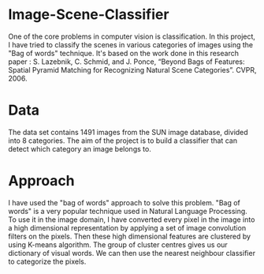 # Image-Scene-Classifier
One of the core problems in computer vision is classification. In this project, I have tried to classify the scenes in various categories of images using the "Bag of words" technique.
It's based on the work done in this research paper :
S. Lazebnik, C. Schmid, and J. Ponce, “Beyond Bags of Features: Spatial Pyramid Matching for Recognizing Natural Scene Categories”. CVPR, 2006.

# Data
The data set contains 1491 images from the SUN image database, divided into 8 categories. The aim of the project is to build a classifier that can detect which category an image belongs to.

# Approach
I have used the "bag of words" approach to solve this problem. "Bag of words" is a very popular technique used in Natural Language Processing. To use it in the image domain, I have converted every pixel in the image into a high dimensional representation by applying a set of image convolution filters on the pixels. Then these high dimensional features are clustered by using K-means algorithm. The group of cluster centres gives us our dictionary of visual words. We can then use the nearest neighbour classifier to categorize the pixels.

